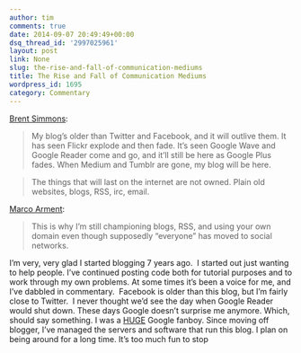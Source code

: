 ```yaml
---
author: tim
comments: true
date: 2014-09-07 20:49:49+00:00
dsq_thread_id: '2997025961'
layout: post
link: None
slug: the-rise-and-fall-of-communication-mediums
title: The Rise and Fall of Communication Mediums
wordpress_id: 1695
category: Commentary
---
```


[Brent Simmons](http://inessential.com/2014/08/27/waffle_on_social_media):

> My blog’s older than Twitter and Facebook, and it will outlive them. It has
seen Flickr explode and then fade. It’s seen Google Wave and Google Reader
come and go, and it’ll still be here as Google Plus fades. When Medium and
Tumblr are gone, my blog will be here.

>

> The things that will last on the internet are not owned. Plain old websites,
blogs, RSS, irc, email.

[Marco Arment](http://www.marco.org/2014/08/27/brentwaffle):

> This is why I’m still championing blogs, RSS, and using your own domain even
though supposedly “everyone” has moved to social networks.

I’m very, very glad I started blogging 7 years ago.  I started out just
wanting to help people. I’ve continued posting code both for tutorial purposes
and to work through my own problems. At some times it’s been a voice for me,
and I’ve dabbled in commentary.  Facebook is older than this blog, but I’m
fairly close to Twitter.  I never thought we’d see the day when Google Reader
would shut down. These days Google doesn’t surprise me anymore. Which, should
say something. I was a [HUGE](http://timbroder.com/2007/07/begining.html)
Google fanboy. Since moving off blogger, I’ve managed the servers and software
that run this blog. I plan on being around for a long time. It’s too much fun
to stop